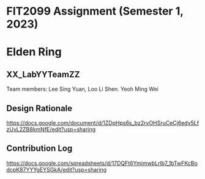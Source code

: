 # FIT2099 Assignment (Semester 1, 2023)
# Elden Ring

## XX_LabYYTeamZZ
Team members: Lee Sing Yuan, Loo Li Shen. Yeoh Ming Wei

## Design Rationale
https://docs.google.com/document/d/1ZDpHps6s_bz2rvOHSruCeCj6edy5LfzUvL2ZB8kmNfE/edit?usp=sharing

## Contribution Log 
https://docs.google.com/spreadsheets/d/17DQFt6YmimwbLrlb7_1bTwFKcBodcpK87YYYgEYSGkA/edit?usp=sharing